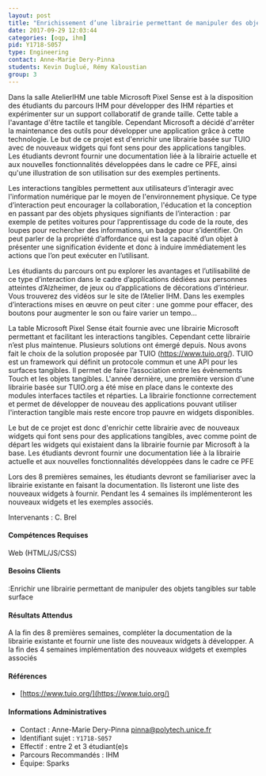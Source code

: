 ```yaml
---
layout: post
title: "Enrichissement d’une librairie permettant de manipuler des objets tangibles sur table surface"
date: 2017-09-29 12:03:44
categories: [oqp, ihm]
pid: Y1718-S057
type: Engineering
contact: Anne-Marie Dery-Pinna
students: Kevin Duglué, Rémy Kaloustian
group: 3
---
```

       
Dans la salle AtelierIHM  une  table Microsoft Pixel Sense  est à la disposition des étudiants du parcours IHM pour développer des IHM réparties et expérimenter sur un support  collaboratif de grande taille. Cette table a l'avantage d'être tactile et tangible. Cependant Microsoft a décidé d'arrêter la maintenance des outils pour développer une application grâce à cette technologie. Le but de ce projet est d'enrichir une librairie basée sur TUIO avec de nouveaux widgets qui font sens pour des applications tangibles.
Les étudiants devront fournir une documentation liée à la librairie actuelle et aux nouvelles fonctionnalités développées dans le cadre ce PFE, ainsi qu'une illustration de son utilisation sur des exemples pertinents.


Les interactions tangibles permettent aux utilisateurs  d’interagir avec l'information numérique par le moyen de l'environnement physique. Ce type d’interaction peut encourager la collaboration, l'éducation et la conception en passant par des objets physiques signifiants de l’interaction : par exemple de petites voitures pour l’apprentissage du code de la route, des loupes pour rechercher des informations, un badge pour s’identifier. On peut parler de la propriété  d’affordance qui est la capacité d’un objet à présenter une signification évidente et donc à induire immédiatement les actions que l’on peut exécuter en l’utilisant. 

Les étudiants du parcours ont pu explorer les avantages et l’utilisabilité de ce type d’interaction dans le cadre d’applications dédiées aux personnes atteintes d’Alzheimer, de jeux ou d’applications de décorations d’intérieur. Vous trouverez des vidéos sur le site de l’Atelier IHM. Dans les exemples d’interactions mises en œuvre on peut citer : une gomme pour effacer, des boutons pour augmenter le son ou faire varier un tempo… 

La   table Microsoft Pixel Sense  était fournie avec une librairie Microsoft permettant et facilitant les interactions tangibles. Cependant cette librairie n’est plus maintenue.
Plusieurs solutions ont émergé depuis. Nous avons fait le choix de la solution proposée par TUIO (https://www.tuio.org/).
TUIO est un framework qui définit un protocole commun et une API pour les surfaces tangibles.  Il permet de faire l’association entre les évènements Touch et les objets tangibles. 
L'année dernière, une première version d'une librairie basée sur TUIO.org a été mise en place dans le contexte des modules  interfaces tactiles et réparties. La librairie fonctionne correctement et permet de développer de nouveau des applications pouvant utiliser l'interaction tangible mais reste encore trop pauvre en widgets disponibles.

Le but de ce projet est donc d'enrichir cette librairie avec de nouveaux widgets qui font sens pour des applications tangibles, avec comme point de départ les widgets qui existaient dans la librairie fournie par Microsoft à la base.
Les étudiants devront fournir une documentation liée à la librairie actuelle et aux nouvelles fonctionnalités développées dans le cadre ce PFE

Lors des 8 premières semaines, les étudiants devront se familiariser avec la librairie existante en faisant la documentation. Ils listeront une liste des nouveaux  widgets à fournir.  Pendant les 4 semaines ils implémenteront les nouveaux widgets et les exemples associés.

Intervenants : C. Brel


#### Compétences Requises
Web (HTML/JS/CSS)



     

#### Besoins Clients
:Enrichir une librairie permettant de manipuler des objets tangibles sur table surface

#### Résultats Attendus
A la fin des  8 premières semaines, compléter la documentation de la librairie existante et fournir une liste des nouveaux  widgets à développer. A la fin des 4 semaines implémentation des nouveaux widgets et exemples associés

#### Références

  * [https://www.tuio.org/](https://www.tuio.org/)

#### Informations Administratives
  * Contact : Anne-Marie Dery-Pinna <pinna@polytech.unice.fr>
  * Identifiant sujet : `Y1718-S057`
  * Effectif : entre 2 et 3 étudiant(e)s
  * Parcours Recommandés : IHM
  * Équipe: Sparks

     